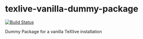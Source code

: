 texlive-vanilla-dummy-package
=============================

[![Build Status](https://travis-ci.org/edelbluth/texlive-vanilla-dummy-package.png?branch=master)](https://travis-ci.org/edelbluth/texlive-vanilla-dummy-package)

Dummy Package for a vanilla TeXlive installation
